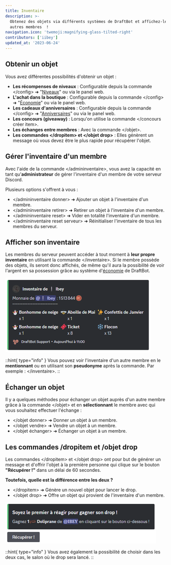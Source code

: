 ```yaml
---
title: Inventaire
description: >-
  Obtenez des objets via différents systèmes de DraftBot et affichez-les aux
  autres membres  !
navigation.icon: 'twemoji:magnifying-glass-tilted-right'
contributors: ['iibey']
updated_at: '2023-06-24'
---
```


## Obtenir un objet

Vous avez différentes possibilités d'obtenir un objet :

- **Les récompenses de niveaux** : Configurable depuis la commande \</config> ➜ "[Niveaux](/docs/modules/niveaux)" ou via le panel web.
- **L'achat dans la boutique** : Configurable depuis la commande \</config> ➜ "[Économie](/docs/modules/economie)" ou via le panel web.
- **Les cadeaux d'anniversaires** : Configurable depuis la commande \</config> ➜ "[Anniversaires](/docs/modules/anniversaires)" ou via le panel web.
- **Les concours (giveaway)** : Lorsqu'on utilise la commande </concours créer item>.
- **Les échanges entre membres** : Avec la commande \</objet>.
- **Les commandes \</dropitem> et </objet drop>** : Elles génèrent un message où vous devez être le plus rapide pour récupérer l'objet.

## Gérer l'inventaire d'un membre

Avec l'aide de la commande \</admininventaire>, vous avez la capacité en tant qu'**administrateur** de gérer l'inventaire d'un membre de votre serveur Discord.

Plusieurs options s'offrent à vous :

- </admininventaire donner> ➜ Ajouter un objet à l'inventaire d'un membre.
- </admininventaire retirer> ➜ Retirer un objet à l'inventaire d'un membre.
- </admininventaire reset> ➜ Vider en totalité l'inventaire d'un membre.
- </admininventaire reset serveur> ➜ Réinitialiser l'inventaire de tous les membres du serveur.

## Afficher son inventaire

Les membres du serveur peuvent accéder à tout moment à **leur propre inventaire** en utilisant la commande \</inventaire>. Si le membre possède des objets, ils seront donc affichés, de même qu'il aura la possibilité de voir l'argent en sa possession grâce au système d'[économie](/docs/modules/economie) de DraftBot.

![Aperçu de l'inventaire d'un membre](/.assets/inventory/inventory.png)

::hint{ type="info" }
Vous pouvez voir l'inventaire d'un autre membre en le **mentionnant** ou en utilisant son **pseudonyme** après la commande. Par exemple : \</inventaire>.
::

## Échanger un objet

Il y a quelques méthodes pour échanger un objet auprès d'un autre membre grâce à la commande \</objet> et en **sélectionnant** le membre avec qui vous souhaitez effectuer l'échange :

- </objet donner> ➜ Donner un objet à un membre.
- </objet vendre> ➜ Vendre un objet à un membre.
- </objet échanger> ➜ Échanger un objet à un membre.

## Les commandes /dropitem et /objet drop

Les commandes \</dropitem> et </objet drop> ont pour but de générer un message et d'offrir l'objet à la première personne qui clique sur le bouton **"Récupérer !"** dans un délai de 60 secondes.

**Toutefois, quelle est la différence entre les deux ?**

- \</dropitem> ➜ Génère un nouvel objet pour lancer le drop.
- </objet drop> ➜ Offre un objet qui provient de l'inventaire d'un membre.

![Aperçu de la commande /objet drop](/.assets/inventory/dropitem.png)

::hint{ type="info" }
Vous avez également la possibilité de choisir dans les deux cas, le salon où le drop sera lancé.
::
